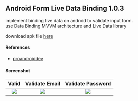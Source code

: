 ## Android Form Live Data Binding 1.0.3 ##

implement binding live data on android to validate input form.  
use Data Binding MVVM architecture and Live Data library  

download apk file [here](https://www.dropbox.com/s/jcms9zr4gqueh14)

#### References
- [proandroiddev](https://proandroiddev.com/advanced-data-binding-binding-to-livedata-one-and-two-way-binding-dae1cd68530f)

#### Screenshot
| Valid | Validate Email | Validate Password |
| :---: | :---: | :---: |
| ![](https://i.imgur.com/GPdayTz.jpg) | ![](https://i.imgur.com/qKIBi8c.jpg) | ![](https://i.imgur.com/FYVc69n.jpg) |
